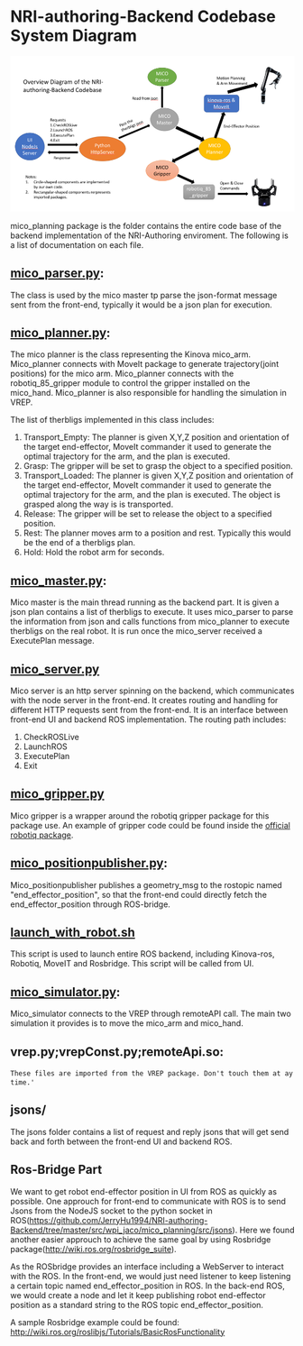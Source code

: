 # NRI-authoring-Backend Codebase System Diagram
![Alt text](https://github.com/JerryHu1994/NRI-authoring-Backend/blob/master/diagram.png?raw=true "NRI-authoring-Backend Diagram")

mico_planning package is the folder contains the entire code base of the backend implementation of the
NRI-Authoring enviroment. The following is a list of documentation on each file.

## [mico_parser.py](https://github.com/JerryHu1994/NRI-authoring-Backend/blob/master/src/mico_therbligs/mico_planning/src/mico_parser.py):
The class is used by the mico master tp parse the json-format message sent from the front-end, typically it would be a json plan for execution.

## [mico_planner.py](https://github.com/JerryHu1994/NRI-authoring-Backend/blob/master/src/mico_therbligs/mico_planning/src/mico_planner.py):
The mico planner is the class representing the Kinova mico_arm. Mico_planner connects with MoveIt package
to generate trajectory(joint positions) for the mico arm. Mico_planner connects with the
robotiq_85_gripper module to control the gripper installed on the mico_hand. Mico_planner is also
responsible for handling the simulation in VREP.

The list of therbligs implemented in this class includes:
  1. Transport_Empty: The planner is given X,Y,Z position and orientation of the target end-effector, MoveIt commander it used to generate the optimal trajectory for the arm, and the plan is executed.
  2. Grasp: The gripper will be set to grasp the object to a specified position.
  3. Transport_Loaded: The planner is given X,Y,Z position and orientation of the target end-effector, MoveIt commander it used to generate the optimal trajectory for the arm, and the plan is executed. The object is grasped along the way is is transported.
  4. Release: The gripper will be set to release the object to a specified position.
  5. Rest: The planner moves arm to a position and rest. Typically this would be the end of a therbligs plan.
  6. Hold: Hold the robot arm for seconds.

## [mico_master.py](https://github.com/JerryHu1994/NRI-authoring-Backend/blob/master/src/mico_therbligs/mico_planning/src/mico_master.py):
Mico master is the main thread running as the backend part. It is given a json plan contains a list of therbligs to execute. It uses mico_parser to parse the information from json and calls functions from mico_planner to execute therbligs on the real robot. It is run once the mico_server received a ExecutePlan message.

## [mico_server.py](https://github.com/JerryHu1994/NRI-authoring-Backend/blob/master/src/mico_therbligs/mico_planning/src/mico_server.py)
Mico server is an http server spinning on the backend, which communicates with the node server in the front-end. It creates routing and handling for different HTTP requests sent from the front-end. It is an interface between front-end UI and backend ROS implementation.
The routing path includes:
1. CheckROSLive
2. LaunchROS
3. ExecutePlan
4. Exit
  
## [mico_gripper.py](https://github.com/JerryHu1994/NRI-authoring-Backend/blob/master/src/mico_therbligs/mico_planning/src/mico_gripper.py)
Mico gripper is a wrapper around the robotiq gripper package for this package use. An example of gripper code could be found inside the [official robotiq package](https://github.com/JerryHu1994/NRI-authoring-Backend/blob/master/src/robotiq_85_gripper/robotiq_85_driver/src/robotiq_85/robotiq_85_gripper_test.py).

## [mico_positionpublisher.py](https://github.com/JerryHu1994/NRI-authoring-Backend/blob/master/src/mico_therbligs/mico_planning/src/mico_positionpublisher.py):
Mico_positionpublisher publishes a geometry_msg to the rostopic named "end_effector_position", so that
the front-end could directly fetch the end_effector_position through ROS-bridge.

## [launch_with_robot.sh](https://github.com/JerryHu1994/NRI-authoring-Backend/blob/master/src/mico_therbligs/mico_planning/src/launch_with_robot.sh)
This script is used to launch entire ROS backend, including Kinova-ros, Robotiq, MoveIT and Rosbridge. This script will be called from UI.

## [mico_simulator.py](https://github.com/JerryHu1994/NRI-authoring-Backend/blob/master/src/mico_therbligs/mico_planning/src/mico_simulator.py):
Mico_simulator connects to the VREP through remoteAPI call. The main two simulation it provides is to
move the mico_arm and mico_hand.

## vrep.py;vrepConst.py;remoteApi.so:
    These files are imported from the VREP package. Don't touch them at ay time.'

## jsons/
  The jsons folder contains a list of request and reply jsons that will get send back and forth between the front-end UI and backend ROS.

## Ros-Bridge Part
We want to get robot end-effector position in UI from ROS as quickly as possible. One approuch for front-end to communicate with ROS is to send Jsons from the NodeJS socket to the python socket in ROS(https://github.com/JerryHu1994/NRI-authoring-Backend/tree/master/src/wpi_jaco/mico_planning/src/jsons). Here we found another easier approuch to achieve the same goal by using Rosbridge package(http://wiki.ros.org/rosbridge_suite).

As the ROSbridge provides an interface including a WebServer to interact with the ROS. In the front-end, we would just need listener to keep listening a certain topic named end_effector_position in ROS. In the back-end ROS, we would create a node and let it keep publishing robot end-effector position as a standard string to the ROS topic end_effector_position.

A sample Rosbridge example could be found: http://wiki.ros.org/roslibjs/Tutorials/BasicRosFunctionality
